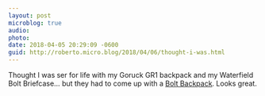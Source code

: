 ```yaml
---
layout: post
microblog: true
audio: 
photo: 
date: 2018-04-05 20:29:09 -0600
guid: http://roberto.micro.blog/2018/04/06/thought-i-was.html
---
```

Thought I was ser for life with my Goruck GR1 backpack and my Waterfield Bolt Briefcase… but  they had to come up with a [Bolt Backpack](http://toolsandtoys.net/waterfield-designs-bolt-backpack/). Looks great. 
